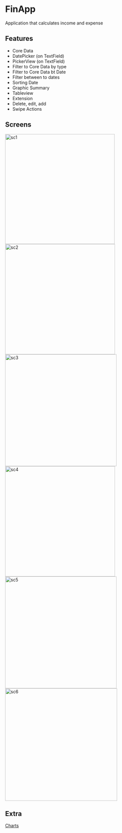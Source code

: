 # FinApp

Application that calculates income and expense

## Features
- Core Data
- DatePicker (on TextField)
- PickerView (on TextField)
- Filter to Core Data by type
- Filter to Core Data bt Date
- Filter between to dates
- Sorting Date
- Graphic Summary
- Tableview
- Extension
- Delete, edit, add
- Swipe Actions


## Screens

<img width="353" alt="sc1" src="https://user-images.githubusercontent.com/42274054/191330052-89f2f09d-d8c1-4e9e-aa2c-16fc7253f9c8.png">
<img width="354" alt="sc2" src="https://user-images.githubusercontent.com/42274054/191330074-ffcd8ec5-47ca-4256-9ffb-d5d163b2b8d6.png">
<img width="359" alt="sc3" src="https://user-images.githubusercontent.com/42274054/191330084-c05328a3-fe48-4052-af65-9d5dee23bae8.png">
<img width="354" alt="sc4" src="https://user-images.githubusercontent.com/42274054/191330090-e75138d4-91e1-4aba-85a7-5ea0547003a6.png">
<img width="359" alt="sc5" src="https://user-images.githubusercontent.com/42274054/191330105-98e22b3c-6155-4a0e-b38d-df3d04e18530.png">
<img width="361" alt="sc6" src="https://user-images.githubusercontent.com/42274054/191330121-7382c4d5-7ca4-4535-bc3c-d934c81dc9dd.png">

## Extra

[Charts](https://github.com/danielgindi/Charts)

